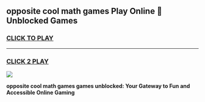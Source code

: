 
## opposite cool math games Play Online 👋 Unblocked Games
<h3>
<a href="https://news.freeplayer.one?title=opposite_cool_math_games&ref=17CMG">CLICK TO PLAY</a></h3>
<hr>

<h3>
<a href="https://news.freeplayer.one?title=opposite_cool_math_games&ref=17CMG">CLICK 2 PLAY</a>
  
</h3>

<a href="https://news.freeplayer.one?title=opposite_cool_math_games&ref=17CMG/"><img src="https://clearcache.store/games.png"></a>


**opposite cool math games games unblocked: Your Gateway to Fun and Accessible Online Gaming**
